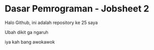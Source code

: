 # Dasar Pemrograman - Jobsheet 2

Halo Github, ini adalah repository ke 25 saya

Ubah dikit ga ngaruh

iya kah bang awokawok

